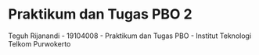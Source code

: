 # Praktikum dan Tugas PBO 2
Teguh Rijanandi - 19104008 - Praktikum dan Tugas PBO - Institut Teknologi Telkom Purwokerto
